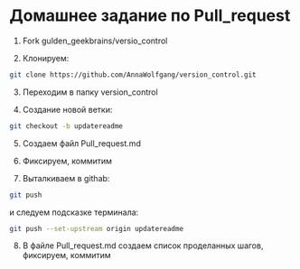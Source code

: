 # Домашнее задание по Pull_request

1. Fork gulden_geekbrains/versio_control

2. Клонируем: 
```sh
git clone https://github.com/AnnaWolfgang/version_control.git 
```
3. Переходим в папку version_control

4. Создание новой ветки: 
```sh
git checkout -b updatereadme
```
5. Создаем файл Pull_request.md

6. Фиксируем, коммитим

7. Выталкиваем в githab: 
```sh
git push
```
 и следуем подсказке терминала: 
 ```sh
 git push --set-upstream origin updatereadme
 ```
 8. В файле Pull_request.md создаем список проделанных шагов, фиксируем, коммитим